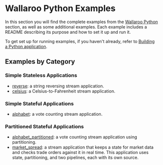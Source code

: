 # Wallaroo Python Examples

In this section you will find the complete examples from the [Wallaroo Python](/book/python/intro.md) section, as well as some additional examples. Each example includes a README describing its purpose and how to set it up and run it.

To get set up for running examples, if you haven't already, refer to [Building a Python application](/book/python/building.md).

## Examples by Category

### Simple Stateless Applications

- [reverse](reverse/): a string reversing stream application.
- [celsius](celsius/): a Celsius-to-Fahrenheit stream application.

### Simple Stateful Applications

- [alphabet](alphabet/): a vote counting stream application.

### Partitioned Stateful Applications

- [alphabet_partitioned](alphabet_partitioned/): a vote counting stream application using partitioning.
- [market_spread](market_spread/): a stream application that keeps a state for market data and checks trade orders against it in real time. This application uses state, partitioning, and two pipelines, each with its own source.

